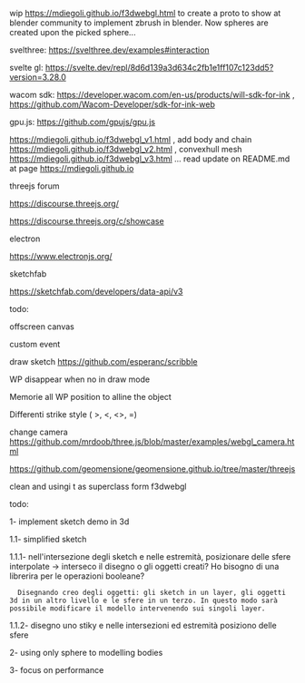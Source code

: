 wip https://mdiegoli.github.io/f3dwebgl.html to create a proto to show at blender community to implement zbrush in blender. Now spheres are created upon the picked sphere...

svelthree: https://svelthree.dev/examples#interaction

svelte gl: https://svelte.dev/repl/8d6d139a3d634c2fb1e1ff107c123dd5?version=3.28.0

wacom sdk: https://developer.wacom.com/en-us/products/will-sdk-for-ink , https://github.com/Wacom-Developer/sdk-for-ink-web

gpu.js: https://github.com/gpujs/gpu.js

https://mdiegoli.github.io/f3dwebgl_v1.html , add body and chain https://mdiegoli.github.io/f3dwebgl_v2.html , convexhull mesh https://mdiegoli.github.io/f3dwebgl_v3.html ... read update on README.md at page https://mdiegoli.github.io

threejs forum

https://discourse.threejs.org/

https://discourse.threejs.org/c/showcase

electron

https://www.electronjs.org/

sketchfab

https://sketchfab.com/developers/data-api/v3

todo:

offscreen canvas

custom event

draw sketch https://github.com/esperanc/scribble

WP disappear when no in draw mode 

Memorie all WP position to alline the object

Differenti strike style ( >, <, <>, =)

change camera https://github.com/mrdoob/three.js/blob/master/examples/webgl_camera.html

https://github.com/geomensione/geomensione.github.io/tree/master/threejs

clean and usingi t as superclass form f3dwebgl

todo:

1- implement sketch demo in 3d
  
  1.1- simplified sketch
  
   1.1.1- nell'intersezione degli sketch e nelle estremità, posizionare delle sfere interpolate -> interseco il disegno o gli oggetti creati? Ho bisogno di una librerira per le operazioni booleane?
      
      Disegnando creo degli oggetti: gli sketch in un layer, gli oggetti 3d in un altro livello e le sfere in un terzo. In questo modo sarà possibile modificare il modello intervenendo sui singoli layer.
     
   1.1.2- disegno uno stiky e nelle intersezioni ed estremità posiziono delle sfere

2- using only sphere to modelling bodies

3- focus on performance
